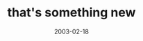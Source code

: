 ---
layout: base.njk
title : 'that&#39;s something new' 
view_title : 'that&#39;s something new' 
year : '2003' 
date : '2003-02-18' 
img_file : '/drawing/thatssomethingnew.png' 
html_file : 'thatssomethingnew' 
next_html : 'iheardthatthegreenstuffwas.html' 
year_order : '37' 
permalink : "title/{{html_file}}.html"
---